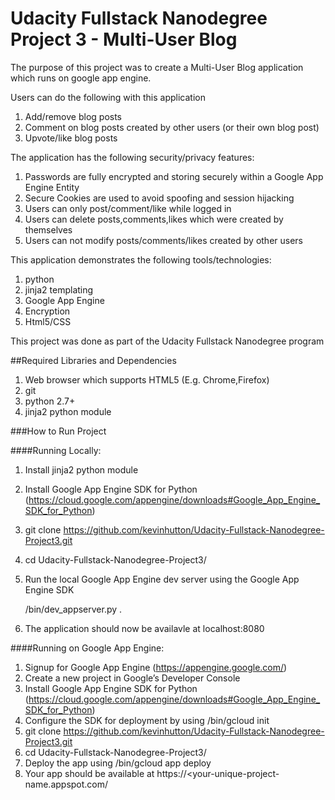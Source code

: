 # Udacity Fullstack Nanodegree Project 3 - Multi-User Blog

The purpose of this project was to create a Multi-User Blog application which runs on google app engine.

Users can do the following with this application

1. Add/remove blog posts 
2. Comment on blog posts created by other users (or their own blog post)
3. Upvote/like blog posts

The application has the following security/privacy features:

  1. Passwords are fully encrypted and storing securely within a Google App Engine Entity
  2. Secure Cookies are used to avoid spoofing and session hijacking
  3. Users can only post/comment/like while logged in
  4. Users can delete posts,comments,likes which were created by themselves
  5. Users can not modify posts/comments/likes created by other users


This application demonstrates the following tools/technologies:

  1. python
  2. jinja2 templating
  3. Google App Engine
  4. Encryption
  5. Html5/CSS

This project was done as part of the Udacity Fullstack Nanodegree program

##Required Libraries and Dependencies

1. Web browser which supports HTML5 (E.g. Chrome,Firefox)
2. git
3. python 2.7+
4. jinja2 python module


###How to Run Project

####Running Locally:


1. Install jinja2 python module

2. Install Google App Engine SDK for Python  (https://cloud.google.com/appengine/downloads#Google_App_Engine_SDK_for_Python)

2. git clone https://github.com/kevinhutton/Udacity-Fullstack-Nanodegree-Project3.git

3. cd Udacity-Fullstack-Nanodegree-Project3/

4. Run the local Google App Engine dev server using the Google App Engine SDK

   <your-google-cloud-sdk-install-location>/bin/dev_appserver.py .

5. The application should now be availavle at localhost:8080

####Running on Google App Engine:


1. Signup for Google App Engine (https://appengine.google.com/)
2. Create a new project in Google’s Developer Console
3. Install Google App Engine SDK for Python  (https://cloud.google.com/appengine/downloads#Google_App_Engine_SDK_for_Python)
4. Configure the SDK for deployment by using
    <your-google-cloud-sdk-install-location>/bin/gcloud init
5. git clone https://github.com/kevinhutton/Udacity-Fullstack-Nanodegree-Project3.git
6. cd Udacity-Fullstack-Nanodegree-Project3/
7. Deploy the app using
      <your-google-cloud-sdk-install-location>/bin/gcloud app deploy
8. Your app should be available at https://<your-unique-project-name.appspot.com/


